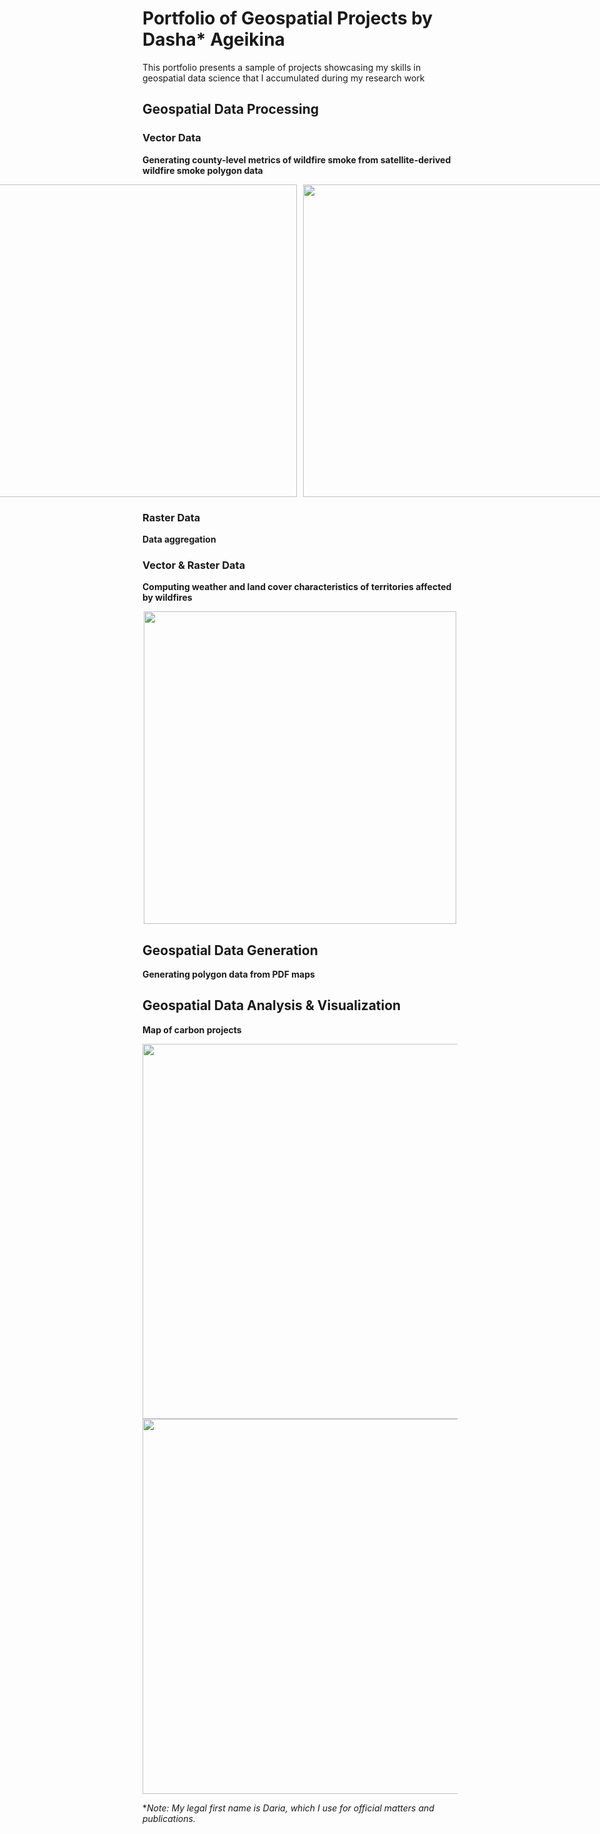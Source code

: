 # Portfolio of Geospatial Projects by Dasha* Ageikina

This portfolio presents a sample of projects showcasing my skills in geospatial data science that I accumulated during my research work

## Geospatial Data Processing

### Vector Data

**Generating county-level metrics of wildfire smoke from satellite-derived wildfire smoke polygon data**
<div align="center">
  <div style="display: flex; justify-content: center; gap: 10px;">
    <img src="https://github.com/user-attachments/assets/10e7d8e0-9442-4a49-8d9a-d5a42df61f49" width="500">
    <img src="https://github.com/user-attachments/assets/d24c7180-46ea-42fd-a9f2-feeee6388127" width="500">
  </div>
</div>

### Raster Data

**Data aggregation**

### Vector & Raster Data

**Computing weather and land cover characteristics of territories affected by wildfires**
<div align="center">
<img src="https://github.com/user-attachments/assets/194d7aa8-c017-46c3-9cb0-745c2d842729" width="500">
</div>

## Geospatial Data Generation

**Generating polygon data from PDF maps**

## Geospatial Data Analysis & Visualization

**Map of carbon projects**
<div align="center">
<img src="https://github.com/user-attachments/assets/3ddaf18e-0e92-4755-b0ff-7d4f99b66817" width="600">
</div>

<div align="center">
<img src="https://github.com/user-attachments/assets/389c26b3-84b6-4aaa-a343-9888b24910c7" width="600">
</div>

**Note: My legal first name is Daria, which I use for official matters and publications.*
